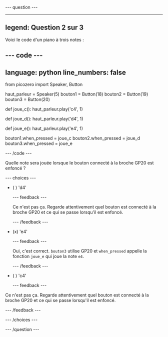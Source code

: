 
--- question ---

---
legend: Question 2 sur 3
---

Voici le code d'un piano à trois notes :

--- code ---
---
language: python
line_numbers: false
---
from picozero import Speaker, Button

haut_parleur = Speaker(5)
bouton1 = Button(18)
bouton2 = Button(19)
bouton3 = Button(20)

def joue_c():
    haut_parleur.play('c4', 1)
    
def joue_d():
    haut_parleur.play('d4', 1)
    
def joue_e():
    haut_parleur.play('e4', 1)
    
bouton1.when_pressed = joue_c
bouton2.when_pressed = joue_d
bouton3.when_pressed = joue_e

--- /code ---

Quelle note sera jouée lorsque le bouton connecté à la broche GP20 est enfoncé ?

--- choices ---

- ( ) 'd4'

  --- feedback ---

  Ce n'est pas ça. Regarde attentivement quel bouton est connecté à la broche GP20 et ce qui se passe lorsqu'il est enfoncé.

  --- /feedback ---

- (x) 'e4'

  --- feedback ---

  Oui, c'est correct. `bouton3` utilise GP20 et `when_pressed` appelle la fonction `joue_e` qui joue la note `e4`.

  --- /feedback ---

- ( ) 'c4'

  --- feedback ---

Ce n'est pas ça. Regarde attentivement quel bouton est connecté à la broche GP20 et ce qui se passe lorsqu'il est enfoncé.

  --- /feedback ---

--- /choices ---

--- /question ---
